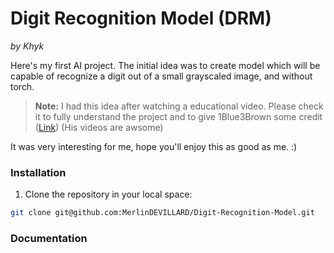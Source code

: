 # Digit Recognition Model (DRM)
*by Khyk*

Here's my first AI project. The initial idea was to create model which will be capable of recognize a digit out of a small grayscaled image, and without torch.

> **Note:** I had this idea after watching a educational video. Please check it to fully understand the project and to give 1Blue3Brown some credit ([Link](https://www.youtube.com/watch?v=aircAruvnKk)) (His videos are awsome)

It was very interesting for me, hope you'll enjoy this as good as me. :)

### Installation
1. Clone the repository in your local space:
```sh
git clone git@github.com:MerlinDEVILLARD/Digit-Recognition-Model.git
```

### Documentation

